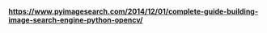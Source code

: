 #### https://www.pyimagesearch.com/2014/12/01/complete-guide-building-image-search-engine-python-opencv/
